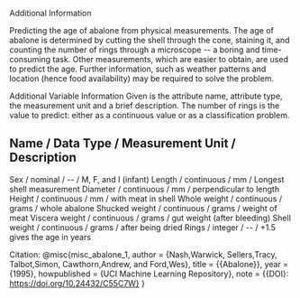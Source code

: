 Additional Information

Predicting the age of abalone from physical measurements.  The age of abalone is determined by cutting the shell through the cone, staining it, and counting the number of rings through a microscope -- a boring and time-consuming task.  Other measurements, which are easier to obtain, are used to predict the age.  Further information, such as weather patterns and location (hence food availability) may be required to solve the problem.

Additional Variable Information
Given is the attribute name, attribute type, the measurement unit and a brief description.  The number of rings is the value to predict: either as a continuous value or as a classification problem.

Name / Data Type / Measurement Unit / Description
-----------------------------
Sex / nominal / -- / M, F, and I (infant)
Length / continuous / mm / Longest shell measurement
Diameter	/ continuous / mm / perpendicular to length
Height / continuous / mm / with meat in shell
Whole weight / continuous / grams / whole abalone
Shucked weight / continuous	 / grams / weight of meat
Viscera weight / continuous / grams / gut weight (after bleeding)
Shell weight / continuous / grams / after being dried
Rings / integer / -- / +1.5 gives the age in years


Citation:
@misc{misc_abalone_1,
  author       = {Nash,Warwick, Sellers,Tracy, Talbot,Simon, Cawthorn,Andrew, and Ford,Wes},
  title        = {{Abalone}},
  year         = {1995},
  howpublished = {UCI Machine Learning Repository},
  note         = {{DOI}: https://doi.org/10.24432/C55C7W}
}